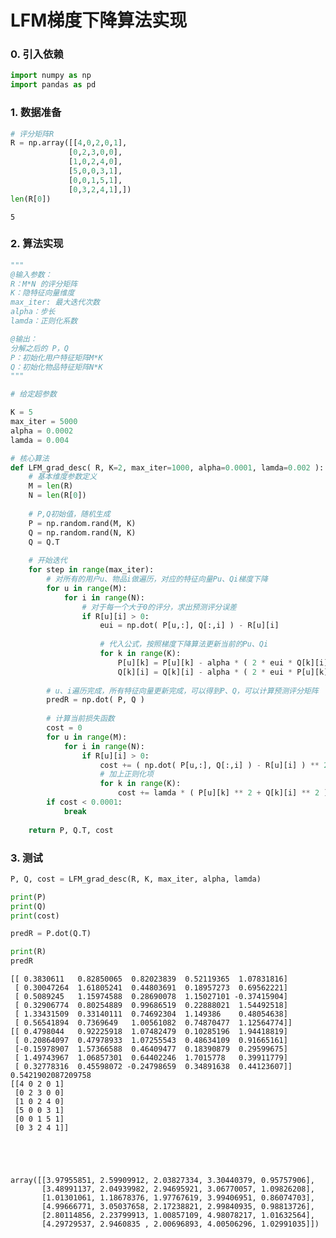 
# LFM梯度下降算法实现

### 0. 引入依赖


```python
import numpy as np
import pandas as pd
```

### 1. 数据准备


```python
# 评分矩阵R
R = np.array([[4,0,2,0,1],
             [0,2,3,0,0],
             [1,0,2,4,0],
             [5,0,0,3,1],
             [0,0,1,5,1],
             [0,3,2,4,1],])
len(R[0])
```




    5



### 2. 算法实现


```python
"""
@输入参数：
R：M*N 的评分矩阵
K：隐特征向量维度
max_iter: 最大迭代次数
alpha：步长
lamda：正则化系数

@输出：
分解之后的 P，Q
P：初始化用户特征矩阵M*K
Q：初始化物品特征矩阵N*K
"""

# 给定超参数

K = 5
max_iter = 5000
alpha = 0.0002
lamda = 0.004

# 核心算法
def LFM_grad_desc( R, K=2, max_iter=1000, alpha=0.0001, lamda=0.002 ):
    # 基本维度参数定义
    M = len(R)
    N = len(R[0])
    
    # P,Q初始值，随机生成
    P = np.random.rand(M, K)
    Q = np.random.rand(N, K)
    Q = Q.T
    
    # 开始迭代
    for step in range(max_iter):
        # 对所有的用户u、物品i做遍历，对应的特征向量Pu、Qi梯度下降
        for u in range(M):
            for i in range(N):
                # 对于每一个大于0的评分，求出预测评分误差
                if R[u][i] > 0:
                    eui = np.dot( P[u,:], Q[:,i] ) - R[u][i]
                    
                    # 代入公式，按照梯度下降算法更新当前的Pu、Qi
                    for k in range(K):
                        P[u][k] = P[u][k] - alpha * ( 2 * eui * Q[k][i] + 2 * lamda * P[u][k] )
                        Q[k][i] = Q[k][i] - alpha * ( 2 * eui * P[u][k] + 2 * lamda * Q[k][i] )
        
        # u、i遍历完成，所有特征向量更新完成，可以得到P、Q，可以计算预测评分矩阵
        predR = np.dot( P, Q )
        
        # 计算当前损失函数
        cost = 0
        for u in range(M):
            for i in range(N):
                if R[u][i] > 0:
                    cost += ( np.dot( P[u,:], Q[:,i] ) - R[u][i] ) ** 2
                    # 加上正则化项
                    for k in range(K):
                        cost += lamda * ( P[u][k] ** 2 + Q[k][i] ** 2 )
        if cost < 0.0001:
            break
        
    return P, Q.T, cost
```

### 3. 测试


```python
P, Q, cost = LFM_grad_desc(R, K, max_iter, alpha, lamda)

print(P)
print(Q)
print(cost)

predR = P.dot(Q.T)

print(R)
predR
```

    [[ 0.3830611   0.82850065  0.82023839  0.52119365  1.07831816]
     [ 0.30047264  1.61805241  0.44803691  0.18957273  0.69562221]
     [ 0.5089245   1.15974588  0.28690078  1.15027101 -0.37415904]
     [ 0.32906774  0.80254889  0.99686519  0.22888021  1.54492518]
     [ 1.33431509  0.33140111  0.74692304  1.149386    0.48054638]
     [ 0.56541894  0.7369649   1.00561082  0.74870477  1.12564774]]
    [[ 0.4798044   0.92225918  1.07482479  0.10285196  1.94418819]
     [ 0.20864097  0.47978933  1.07255543  0.48634109  0.91665161]
     [-0.15978907  1.57366588  0.46409477  0.18390879  0.29599675]
     [ 1.49743967  1.06857301  0.64402246  1.7015778   0.39911779]
     [ 0.32778316  0.45598072 -0.24798659  0.34891638  0.44123607]]
    0.5421902087209758
    [[4 0 2 0 1]
     [0 2 3 0 0]
     [1 0 2 4 0]
     [5 0 0 3 1]
     [0 0 1 5 1]
     [0 3 2 4 1]]
    




    array([[3.97955851, 2.59909912, 2.03827334, 3.30440379, 0.95757906],
           [3.48991137, 2.04939982, 2.94695921, 3.06770057, 1.09826208],
           [1.01301061, 1.18678376, 1.97767619, 3.99406951, 0.86074703],
           [4.99666771, 3.05037658, 2.17238821, 2.99840935, 0.98813726],
           [2.80114856, 2.23799913, 1.00857109, 4.98078217, 1.01632564],
           [4.29729537, 2.9460835 , 2.00696893, 4.00506296, 1.02991035]])




```python

```

